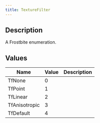 ```yaml
---
title: TextureFilter
---
```

## Description

A Frostbite enumeration.

## Values

| Name          | Value | Description |
| ------------- | ----- | ----------- |
| TfNone        | 0     |             |
| TfPoint       | 1     |             |
| TfLinear      | 2     |             |
| TfAnisotropic | 3     |             |
| TfDefault     | 4     |             |

